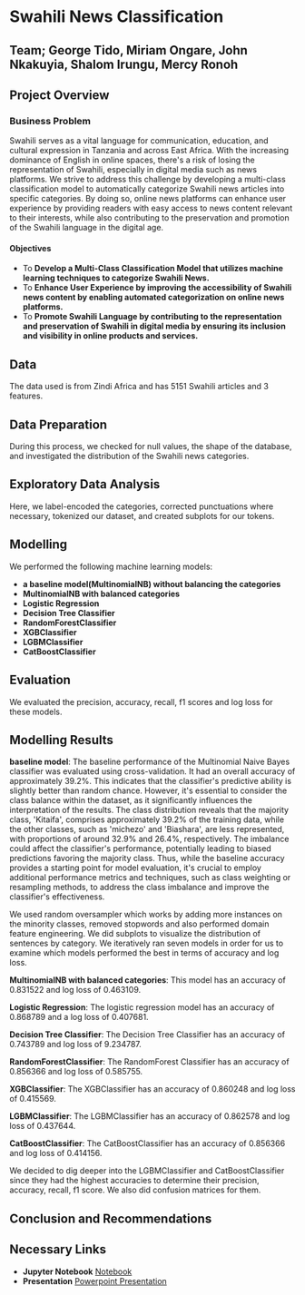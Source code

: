 # **Swahili News Classification**
## **Team;** George Tido, Miriam Ongare, John Nkakuyia, Shalom Irungu, Mercy Ronoh
## Project Overview
### Business Problem
Swahili serves as a vital language for communication, education, and cultural expression in Tanzania and across East Africa. With the increasing dominance of English in online spaces, there's a risk of losing the representation of Swahili, especially in digital media such as news platforms. We strive to address this challenge by developing a multi-class classification model to automatically categorize Swahili news articles into specific categories. By doing so, online news platforms can enhance user experience by providing readers with easy access to news content relevant to their interests, while also contributing to the preservation and promotion of the Swahili language in the digital age.
#### Objectives
* To **Develop a Multi-Class Classification Model that utilizes machine learning techniques to categorize Swahili News.**
* To **Enhance User Experience by improving the accessibility of Swahili news content by enabling automated categorization on online news platforms.**
* To **Promote Swahili Language by contributing to the representation and preservation of Swahili in digital media by ensuring its inclusion and visibility in online products and services.**
## Data
The data used is from Zindi Africa and has 5151 Swahili articles and 3 features.
## Data Preparation
During this process, we checked for null values, the shape of the database, and investigated the distribution of the Swahili news categories.
## Exploratory Data Analysis
Here, we label-encoded the categories, corrected punctuations where necessary, tokenized our dataset, and created subplots for our tokens.
## Modelling
We performed the following machine learning models:
* **a baseline model(MultinomialNB) without balancing the categories**
* **MultinomialNB with balanced categories**
* **Logistic Regression**	
*	**Decision Tree Classifier**	
*	**RandomForestClassifier**	
*	**XGBClassifier**
* **LGBMClassifier**	
* **CatBoostClassifier**

## Evaluation
We evaluated the precision, accuracy, recall, f1 scores and log loss for these models.
## Modelling Results
**baseline model**: The baseline performance of the Multinomial Naive Bayes classifier was evaluated using cross-validation. It had an overall accuracy of approximately 39.2%. This indicates that the classifier's predictive ability is slightly better than random chance. However, it's essential to consider the class balance within the dataset, as it significantly influences the interpretation of the results. The class distribution reveals that the majority class, 'Kitaifa', comprises approximately 39.2% of the training data, while the other classes, such as 'michezo' and 'Biashara', are less represented, with proportions of around 32.9% and 26.4%, respectively. The imbalance could affect the classifier's performance, potentially leading to biased predictions favoring the majority class. Thus, while the baseline accuracy provides a starting point for model evaluation, it's crucial to employ additional performance metrics and techniques, such as class weighting or resampling methods, to address the class imbalance and improve the classifier's effectiveness.

We used random oversampler which works by adding more instances on the minority classes, removed stopwords and also performed domain feature engineering. We did subplots to visualize the distribution of sentences by category. We iteratively ran seven models in order for us to examine which models performed the best in terms of accuracy and log loss.

**MultinomialNB with balanced categories**: This model has an accuracy of 0.831522 and log loss of 0.463109. 

**Logistic Regression**: The logistic regression model has an accuracy of 0.868789 and a log loss of 0.407681.

**Decision Tree Classifier**: The Decision Tree Classifier has an accuracy of 0.743789 and log loss of	9.234787.

**RandomForestClassifier**: The RandomForest Classifier has an accuracy of 0.856366 and log loss of	0.585755.

**XGBClassifier**: The XGBClassifier has an accuracy of 0.860248	and log loss of 0.415569.

**LGBMClassifier**: The LGBMClassifier has an accuracy of 0.862578 and log loss of 0.437644.

**CatBoostClassifier**: The CatBoostClassifier has an accuracy of 0.856366 and log loss of 0.414156.

We decided to dig deeper into  the LGBMClassifier and CatBoostClassifier since they had the highest accuracies to determine their precision, accuracy, recall, f1 score. We also did confusion matrices for them.




  ## Conclusion and Recommendations 



  ## Necessary Links
* **Jupyter Notebook** [Notebook]()
* **Presentation** [Powerpoint Presentation]()
